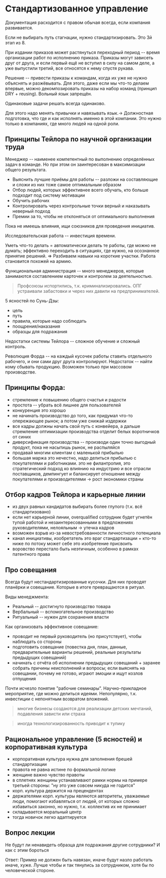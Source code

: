 # Стандартизованное управление

Документация расходится с правом обычая всегда, если компания развивается.

Если не выбирать путь стагнации, нужно стандартизировать. Это 3й этап из 8.

При издании приказов может растянуться переходный период -- время организации работ по исполнению приказа. Приказы могут зависеть друг от друга, и если первый ещё не вступил в силу на самом деле, а уже выпустили третий, все относятся к нему спустя рукава.

Решение -- привести приказы к командам, когда их уже не нужно объяснять и разжёвывать. Для этого, даже если мы что-то делаем впервые, можно декомпозировать приказы на набор команд (принцип DRY + reusing). Вольный язык запрещён.

Одинаковые задачи решать всегда одинаково.

Для этого надо менять привычки и навязывать язык.-> Должностная подготовка, что где и как исполнять именно в этой компании. Это нужно только в компаниях, где много людей на одной роли.


## Принципы Тейлора по научной организации труда

Менеджер -- наименее компетентный по выполнению определённых задач в команде. Но при этом он заинтересован в максимизации общего результата.

* Выяснить лучшие приёмы для работы -- разложи на составляющие и сложи из них тоже самое оптимальным образом
* Отбор людей, которых эффективнее всего обучать, кто больше подходит под систему мотивации
* Обучить рабочих
* Контролировать через контрольные точки верный и наказывать неверный подход
* Премии за то, чтобы не отклоняться от оптимального выполнения 

Пока не имеешь влияния, ищи союзников для проведения инициатив.

Исследовательская работа -- инвестиция времени.

Уметь что-то делать = автоматически делать те работы, где можно не думать; эффективно переходить в ситуациях, где нужно, на осознанное принятие решений. => Разбиваем навыки на короткие участки. Работа становится похожей на армию.

Функциональная администрация -- много менеджеров, которые занимаются составлением карточек и контролем за деятельностью.

> Профсоюзы испортились, т.к. криминализировались. ОПГ устраивали забастовки и через них давили на предпринимателей.

5 ясностей по Сунь-Дзы:
* цель
* путь
* правила, которые надо соблюдать
* поощрения/наказания
* образцы для подражания

Недостатки системы Тейлора -- сложное обучение и сложный контроль.

Революция Форда -- на каждый кусочек работы ставить отдельного рабочего, и они сами друг друга контролируют. Недостаток -- найти кому сбывать продукцию. Возможен только при массовом производстве.

## Принципы Форда:
* стремление к повышению общего счастья и радости
* простота -- убрать всё лишнее для пользователей
* конкуренция это хорошо
* не начинать производство до того, как придумал что-то опережающее рынок; а потом уже снижай издержки
* все кадры должны начать свой путь с конвейера, а дальше стремление оптимизации производства отделит белых воротничков от синих
* диверсификация производства -- производи один точно выгодный продукт, пока не насытишь рынок, не распыляйся
* продавай многим клиентам с маленькой прибылью
* большая маржа это нечестно, надо делиться прибылью с покупателями и работниками. это не филантропия, это стратегический подход ко влиянию на индустрию и все отрасли поставщиков, демпингует и балансирует отношение между покупателями и производителями -> рост экономики страны

## Отбор кадров Тейлора и карьерные линии
* из двух равных кандидатов выбирать более глупого (т.к. всё стандартизовано)
* если нет карьерной линии, overqualified сотрудник будет угнетён тупой работой и незаинтересованными в предложениях руководителями, нелояльным -> утечка кадров
* возможен взрыв из-за невостребованности личностного потенциала
* канал инициативы, изобретатель это враг стандартизации + кто-то ниже по потоку может себе это изобретение присвоить
* воровство перестало быть неэтичным, особенно в рамках патентного права


## Про совещания
Всегда будут нестандартизированные кусочки. Для них проводят планёрки и совещание. Которые в итоге превращаются в ритуал.

Виды менеджмента:
* Реальный -- достигнуто производство товара
* Вербальный -- вспомогательное производство
* Ритуальный -- нужен для сохранения власти

Как организовать эффективное совещание:
* проводит не первый руководитель (но присутствует), чтобы наблюдать со стороны
* подготовить совещание (повестка дня, план, данные, предварительные варианты решений, реальные результаты предыдущих совещаний)
* начинать с отчёта об исполнении предыдущих совещаний + заранее собрать причины неисполнений и вопросы; если выяснять на совещании, почему не готово, играют эмоции и ищут козлов отпущения

Почти исчезло понятие "рабочие семинары". Научно-прикладное мероприятие, где можно делиться идеями. Непопулярно, т.к. инвестиции с непонятным возвратом вложений.


> многие бизнесы создаются для реализации детских мечтаний, подавления зависти или страха

> иногда технологизированность приводит к тупику

## Рациональное управление (5 ясностей) и корпоративная культура
* корпоративная культура нужна для заполнения брешей стандартизации
* правота не равна истине по формальной логике
* женщине важно чувство правоты
* в сплетнях женщины устанавливают рамки нормы на примере третьей стороны: "ну это уже совсем никуда не годится"
* корп. культура держится на прецендентах
* держателями корп. культуры являются авторитеты, уважаемые люди, помогают избавляться от людей, от которых сложно избавиться законно, но нужно, т.к. коллектив их не принимает
* складывается моральный центр
* тогда новичок легко адаптируется


## Вопрос лекции
Не будут ли ненавидеть образца для подражания другие сотрудники? И как с этим бороться

Ответ: 
Пример не должен быть навязан, иначе будут назло работать иначе, хуже. Лучше чтобы и так тянулись за сотрудником, хотя бы по человеческой стороне.